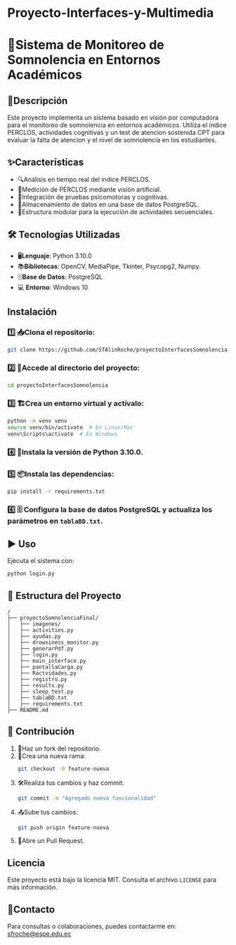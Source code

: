 # Proyecto-Interfaces-y-Multimedia
# 🚀Sistema de Monitoreo de Somnolencia en Entornos Académicos

## 📌Descripción
Este proyecto implementa un sistema basado en visión por computadora para el monitoreo de somnolencia en entornos académicos. Utiliza el índice PERCLOS, actividades cognitivas y un test de atencion sostenida CPT para evaluar la falta de atencion y el nivel de somnolencia en los estudiantes.

## ✨Características
- 🔍Análisis en tiempo real del índice PERCLOS.
- 👀Medición de PERCLOS mediante visión artificial.
- 🧠Integración de pruebas psicomotoras y cognitivas.
- 💾Almacenamiento de datos en una base de datos PostgreSQL.
- 📂Estructura modular para la ejecución de actividades secuenciales.

## 🛠️ Tecnologías Utilizadas
- 🖥️**Lenguaje**: Python 3.10.0
- 📚**Bibliotecas**: OpenCV, MediaPipe, Tkinter, Psycopg2, Numpy.
- 🗄️**Base de Datos**: PostgreSQL
- 💻 **Entorno**: Windows 10

## Instalación
### 1️⃣ 📥Clona el repositorio:
   ```bash
   git clone https://github.com/STAlinRoche/proyectoInterfacesSomnolencia.git
   ```
### 2️⃣ 📂Accede al directorio del proyecto:
   ```bash
   cd proyectoInterfacesSomnolencia
   ```
### 3️⃣ 🏗️Crea un entorno virtual y actívalo:
   ```bash
   python -m venv venv
   source venv/bin/activate  # En Linux/Mac
   venv\Scripts\activate  # En Windows
   ```
### 4️⃣ 🐍Instala la versión de Python 3.10.0.
   
### 5️⃣ 📦Instala las dependencias:
   ```bash
   pip install -r requirements.txt
   ```
### 6️⃣ 🗄️ Configura la base de datos PostgreSQL y actualiza los parámetros en `tablaBD.txt`.

##
## ▶️ Uso
Ejecuta el sistema con:
```bash
python login.py
```

## 📂 Estructura del Proyecto
```
/
├── proyectoSomnolenciaFinal/
│   ├── imagenes/
│   ├── activities.py
│   ├── ayudas.py
│   ├── drowsiness_monitor.py
│   ├── generarPdf.py
│   ├── login.py
│   ├── main_interface.py
│   ├── pantallaCarga.py
│   ├── Ractvidades.py
│   ├── registro.py
│   ├── results.py
│   ├── sleep_test.py
│   ├── tablaBD.txt
│   ├── requirements.txt
├── README.md
```

## 🤝 Contribución
1. 🍴Haz un fork del repositorio.
2. 🌱Crea una nueva rama:
   ```bash
   git checkout -b feature-nueva
   ```
3. 🛠️Realiza tus cambios y haz commit:
   ```bash
   git commit -m "Agregado nueva funcionalidad"
   ```
4. 📤Sube tus cambios:
   ```bash
   git push origin feature-nueva
   ```
5. 🔄Abre un Pull Request.

## Licencia
Este proyecto está bajo la licencia MIT. Consulta el archivo `LICENSE` para más información.

## 📩Contacto
Para consultas o colaboraciones, puedes contactarme en: sfroche@espe.edu.ec

